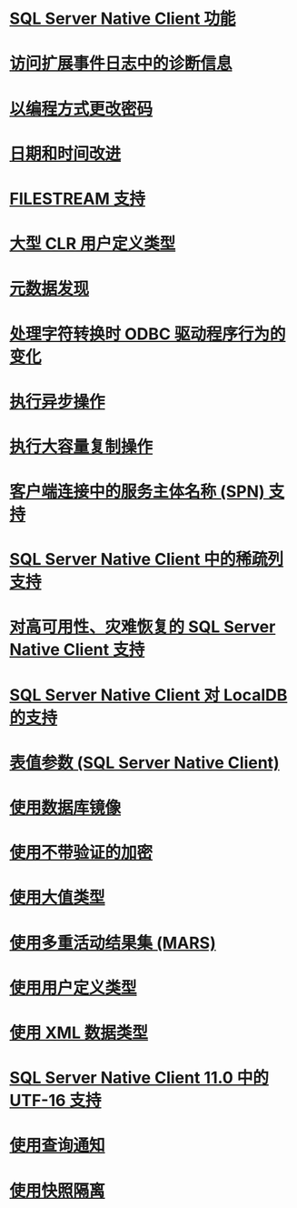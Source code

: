 # [SQL Server Native Client 功能](sql-server-native-client-features.md)

# [访问扩展事件日志中的诊断信息](accessing-diagnostic-information-in-the-extended-events-log.md)
# [以编程方式更改密码](changing-passwords-programmatically.md)
# [日期和时间改进](date-and-time-improvements.md)
# [FILESTREAM 支持](filestream-support.md)
# [大型 CLR 用户定义类型](large-clr-user-defined-types.md)
# [元数据发现](metadata-discovery.md)
# [处理字符转换时 ODBC 驱动程序行为的变化](odbc-driver-behavior-change-when-handling-character-conversions.md)
# [执行异步操作](performing-asynchronous-operations.md)
# [执行大容量复制操作](performing-bulk-copy-operations.md)
# [客户端连接中的服务主体名称 (SPN) 支持](service-principal-name-spn-support-in-client-connections.md)
# [SQL Server Native Client 中的稀疏列支持](sparse-columns-support-in-sql-server-native-client.md)
# [对高可用性、灾难恢复的 SQL Server Native Client 支持](sql-server-native-client-support-for-high-availability-disaster-recovery.md)
# [SQL Server Native Client 对 LocalDB 的支持](sql-server-native-client-support-for-localdb.md)
# [表值参数 (SQL Server Native Client)](table-valued-parameters-sql-server-native-client.md)
# [使用数据库镜像](using-database-mirroring.md)
# [使用不带验证的加密](using-encryption-without-validation.md)
# [使用大值类型](using-large-value-types.md)
# [使用多重活动结果集 (MARS)](using-multiple-active-result-sets-mars.md)
# [使用用户定义类型](using-user-defined-types.md)
# [使用 XML 数据类型](using-xml-data-types.md)
# [SQL Server Native Client 11.0 中的 UTF-16 支持](utf-16-support-in-sql-server-native-client-11-0.md)
# [使用查询通知](working-with-query-notifications.md)
# [使用快照隔离](working-with-snapshot-isolation.md)
